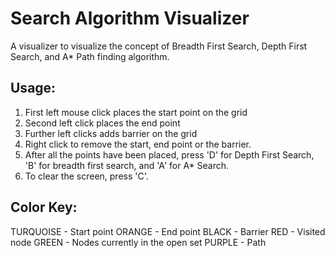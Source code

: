 # Search Algorithm Visualizer

A visualizer to visualize the concept of Breadth First Search, Depth First Search, and A* Path finding algorithm.

## Usage:
1. First left mouse click places the start point on the grid
2. Second left click places the end point
3. Further left clicks adds barrier on the grid
4. Right click to remove the start, end point or the barrier.
5. After all the points have been placed, press 'D' for Depth First Search, 'B' for breadth first search, and 'A' for A* Search.
6. To clear the screen, press 'C'.

## Color Key:
TURQUOISE - Start point
ORANGE - End point
BLACK - Barrier
RED - Visited node
GREEN - Nodes currently in the open set
PURPLE - Path
